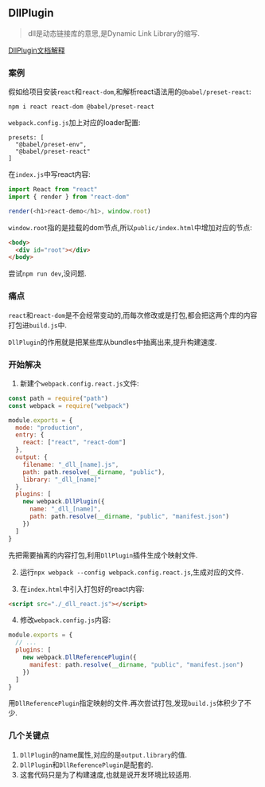 ## DllPlugin

>dll是动态链接库的意思,是Dynamic Link Library的缩写.

[DllPlugin文档解释](https://webpack.docschina.org/plugins/dll-plugin/)

### 案例

假如给项目安装`react`和`react-dom`,和解析react语法用的`@babel/preset-react`:
```shell
npm i react react-dom @babel/preset-react
```
`webpack.config.js`加上对应的loader配置:
```
presets: [
  "@babel/preset-env",
  "@babel/preset-react"
]
```

在`index.js`中写react内容:
```js
import React from "react"
import { render } from "react-dom"

render(<h1>react-demo</h1>, window.root)
```
`window.root`指的是挂载的dom节点,所以`public/index.html`中增加对应的节点:
```html
<body>
  <div id="root"></div>
</body>
```
尝试`npm run dev`,没问题.

### 痛点

`react`和`react-dom`是不会经常变动的,而每次修改或是打包,都会把这两个库的内容打包进`build.js`中.

`DllPlugin`的作用就是把某些库从bundles中抽离出来,提升构建速度.

### 开始解决

1. 新建个`webpack.config.react.js`文件:
```js
const path = require("path")
const webpack = require("webpack")

module.exports = {
  mode: "production",
  entry: {
    react: ["react", "react-dom"]
  },
  output: {
    filename: "_dll_[name].js",
    path: path.resolve(__dirname, "public"),
    library: "_dll_[name]"
  },
  plugins: [
    new webpack.DllPlugin({
      name: "_dll_[name]",
      path: path.resolve(__dirname, "public", "manifest.json")
    })
  ]
} 
```
先把需要抽离的内容打包,利用`DllPlugin`插件生成个映射文件.

2. 运行`npx webpack --config webpack.config.react.js`,生成对应的文件.

3. 在`index.html`中引入打包好的react内容:
```html
<script src="./_dll_react.js"></script>
```

4. 修改`webpack.config.js`内容:
```js
module.exports = {
  // ...
  plugins: [
    new webpack.DllReferencePlugin({
      manifest: path.resolve(__dirname, "public", "manifest.json")
    })
  ]
}
```
用`DllReferencePlugin`指定映射的文件.再次尝试打包,发现`build.js`体积少了不少.

### 几个关键点
1. `DllPlugin`的name属性,对应的是`output.library`的值.
2. `DllPlugin`和`DllReferencePlugin`是配套的.
3. 这套代码只是为了构建速度,也就是说开发环境比较适用.



